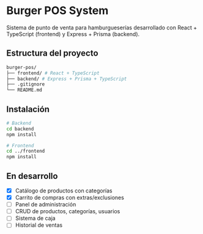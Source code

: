 # Burger POS System

Sistema de punto de venta para hamburgueserías desarrollado con React + TypeScript (frontend) y Express + Prisma (backend).

## Estructura del proyecto

```bash
burger-pos/
├── frontend/ # React + TypeScript
├── backend/ # Express + Prisma + TypeScript
├── .gitignore
└── README.md
```

## Instalación

```bash
# Backend
cd backend
npm install

# Frontend
cd ../frontend
npm install
```

## En desarrollo

- [x] Catálogo de productos con categorías
- [x] Carrito de compras con extras/exclusiones
- [ ] Panel de administración
- [ ] CRUD de productos, categorías, usuarios
- [ ] Sistema de caja
- [ ] Historial de ventas
